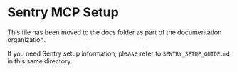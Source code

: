 # Sentry MCP Setup

This file has been moved to the docs folder as part of the documentation organization.

If you need Sentry setup information, please refer to `SENTRY_SETUP_GUIDE.md` in this same directory.
